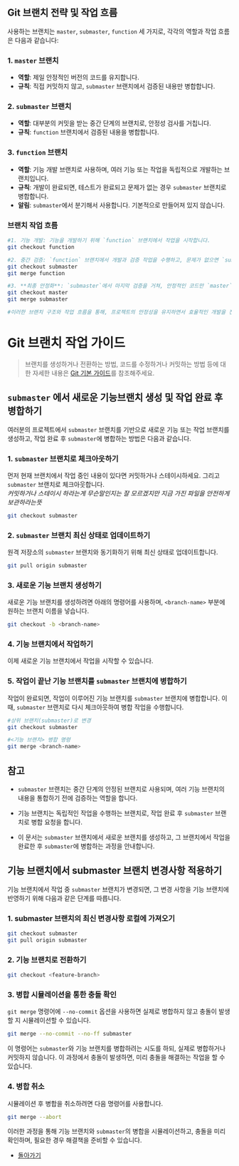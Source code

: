 ## Git 브랜치 전략 및 작업 흐름
사용하는 브랜치는 `master`, `submaster`, `function` 세 가지로, 각각의 역할과 작업 흐름은 다음과 같습니다:

### 1. `master` 브랜치

- **역할**: 제일 안정적인 버전의 코드를 유지합니다.
- **규칙**: 직접 커밋하지 않고, `submaster` 브랜치에서 검증된 내용만 병합합니다.

### 2. `submaster` 브랜치

- **역할**: 대부분의 커밋을 받는 중간 단계의 브랜치로, 안정성 검사를 거칩니다.
- **규칙**: `function` 브랜치에서 검증된 내용을 병합합니다.

### 3. `function` 브랜치

- **역할**: 기능 개발 브랜치로 사용하며, 여러 기능 또는 작업을 독립적으로 개발하는 브랜치입니다.
- **규칙**: 개발이 완료되면, 테스트가 완료되고 문제가 없는 경우 `submaster` 브랜치로 병합합니다.
- **알림**: `submaster`에서 분기해서 사용합니다. 기본적으로 만들어져 있지 않습니다.

### 브랜치 작업 흐름
```bash
#1. 기능 개발: 기능을 개발하기 위해 `function` 브랜치에서 작업을 시작합니다.
git checkout function

#2. 중간 검증: `function` 브랜치에서 개발과 검증 작업을 수행하고, 문제가 없으면 `submaster`에 병합합니다.
git checkout submaster
git merge function

#3. **최종 안정화**: `submaster`에서 마지막 검증을 거쳐, 안정적인 코드만 `master`에 병합합니다.
git checkout master
git merge submaster

#이러한 브랜치 구조와 작업 흐름을 통해, 프로젝트의 안정성을 유지하면서 효율적인 개발을 진행할 수 있습니다.
```


# Git 브랜치 작업 가이드
> 브랜치를 생성하거나 전환하는 방법, 코드를 수정하거나 커밋하는 방법 등에 대한 자세한 내용은 [Git 기본 가이드](./깃_기본가이드.md)를 참조해주세요.
## `submaster` 에서 새로운 기능브랜치 생성 및 작업 완료 후 병합하기

여러분의 프로젝트에서 `submaster` 브랜치를 기반으로 새로운 기능 또는 작업 브랜치를 생성하고, 작업 완료 후 `submaster`에 병합하는 방법은 다음과 같습니다.

### 1. `submaster` 브랜치로 체크아웃하기

먼저 현재 브랜치에서 작업 중인 내용이 있다면 커밋하거나 스테이시하세요. 그리고 `submaster` 브랜치로 체크아웃합니다.  
*커밋하거나 스테이시 하라는게 무슨말인지는 잘 모르겠지만 지금 가진 파일을 안전하게 보관하라는뜻*

```bash
git checkout submaster
```

### 2. `submaster` 브랜치 최신 상태로 업데이트하기

원격 저장소의 `submaster` 브랜치와 동기화하기 위해 최신 상태로 업데이트합니다.

```bash
git pull origin submaster
```

### 3. 새로운 기능 브랜치 생성하기

새로운 기능 브랜치를 생성하려면 아래의 명령어를 사용하며, `<branch-name>` 부분에 원하는 브랜치 이름을 넣습니다.

```bash
git checkout -b <branch-name>
```

### 4. 기능 브랜치에서 작업하기

이제 새로운 기능 브랜치에서 작업을 시작할 수 있습니다.

### 5. 작업이 끝난 기능 브랜치를 `submaster` 브랜치에 병합하기

작업이 완료되면, 작업이 이루어진 기능 브랜치를 `submaster` 브랜치에 병합합니다. 이 때, `submaster` 브랜치로 다시 체크아웃하여 병합 작업을 수행합니다.

```bash
#상위 브랜치(submaster)로 변경
git checkout submaster

#<기능 브랜치> 병합 명령 
git merge <branch-name>
```

## 참고

- `submaster` 브랜치는 중간 단계의 안정된 브랜치로 사용되며, 여러 기능 브랜치의 내용을 통합하기 전에 검증하는 역할을 합니다.
- 기능 브랜치는 독립적인 작업을 수행하는 브랜치로, 작업 완료 후 `submaster` 브랜치로 병합 요청을 합니다.

- 이 문서는 `submaster` 브랜치에서 새로운 브랜치를 생성하고, 그 브랜치에서 작업을 완료한 후 `submaster`에 병합하는 과정을 안내합니다.



## 기능 브랜치에서 submaster 브랜치 변경사항 적용하기

기능 브랜치에서 작업 중 `submaster` 브랜치가 변경되면, 그 변경 사항을 기능 브랜치에 반영하기 위해 다음과 같은 단계를 따릅니다.

### 1. submaster 브랜치의 최신 변경사항 로컬에 가져오기

```bash
git checkout submaster
git pull origin submaster
```

### 2. 기능 브랜치로 전환하기

```bash
git checkout <feature-branch>
```

### 3. 병합 시뮬레이션을 통한 충돌 확인

`git merge` 명령어에 `--no-commit` 옵션을 사용하면 실제로 병합하지 않고 충돌이 발생할 지 시뮬레이션할 수 있습니다.

```bash
git merge --no-commit --no-ff submaster
```

이 명령어는 `submaster`와 기능 브랜치를 병합하려는 시도를 하되, 실제로 병합하거나 커밋하지 않습니다. 이 과정에서 충돌이 발생하면, 미리 충돌을 해결하는 작업을 할 수 있습니다.

### 4. 병합 취소

시뮬레이션 후 병합을 취소하려면 다음 명령어를 사용합니다.

```bash
git merge --abort
```

이러한 과정을 통해 기능 브랜치와 `submaster`의 병합을 시뮬레이션하고, 충돌을 미리 확인하며, 필요한 경우 해결책을 준비할 수 있습니다.  
 * [돌아가기](../README.md) 